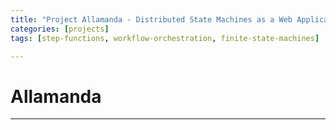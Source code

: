 ```yaml
---
title: "Project Allamanda - Distributed State Machines as a Web Application architecture"
categories: [projects]
tags: [step-functions, workflow-orchestration, finite-state-machines]

---
```


# Allamanda

---
